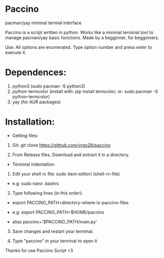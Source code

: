 # Paccino
pacman/yay minimal termial interface

Paccino is a script written in python. Works like a minimal terminal tool to manage pacman/yay basic functions. Made by a begginner, for begginners.

Use: All options are enumerated. Type option number and press enter to execute it.

# Dependences:

1. python3 (sudo pacman -S python3)
2. python-termcolor (install with: pip install termcolor; or: sudo pacman -S python-termcolor)
3. yay (for AUR packages)

# Installation:

- Getting files:
  
1. Git: git clone https://github.com/yrgo28/paccino
 
2. From Release files. Download and extract it in a directory.
   
- Terminal indentation:

1. Edit your shell rc file: sudo (text-editor) (shell-rc-file)
* e.g: sudo nano .bashrc

2. Type following lines (in this order):
  * export PACCINO_PATH=directory-where-is-paccino-files
  - e.g: export PACCINO_PATH=$HOME/paccino
         
  * alias paccino='$PACCINO_PATH/main.py'

3. Save changes and restart your terminal.

4. Type "paccino" in your terminal to open it

Thanks for use Paccino Script <3
